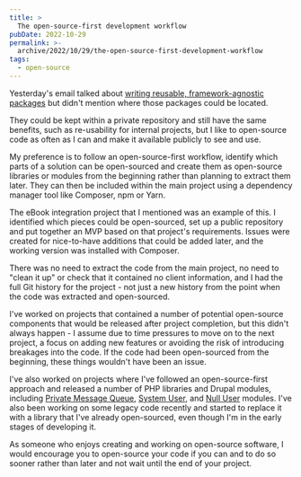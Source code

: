 ```yaml
---
title: >
  The open-source-first development workflow
pubDate: 2022-10-29
permalink: >-
  archive/2022/10/29/the-open-source-first-development-workflow
tags:
  - open-source
---
```


Yesterday's email talked about [writing reusable, framework-agnostic packages](https://www.oliverdavies.uk/archive/2022/10/28/why-write-framework-agnostic-packages) but didn't mention where those packages could be located.

They could be kept within a private repository and still have the same benefits, such as re-usability for internal projects, but I like to open-source code as often as I can and make it available publicly to see and use.

My preference is to follow an open-source-first workflow, identify which parts of a solution can be open-sourced and create them as open-source libraries or modules from the beginning rather than planning to extract them later. They can then be included within the main project using a dependency manager tool like Composer, npm or Yarn.

The eBook integration project that I mentioned was an example of this. I identified which pieces could be open-sourced, set up a public repository and put together an MVP based on that project's requirements. Issues were created for nice-to-have additions that could be added later, and the working version was installed with Composer.

There was no need to extract the code from the main project, no need to "clean it up" or check that it contained no client information, and I had the full Git history for the project - not just a new history from the point when the code was extracted and open-sourced.

I've worked on projects that contained a number of potential open-source components that would be released after project completion, but this didn't always happen - I assume due to time pressures to move on to the next project, a focus on adding new features or avoiding the risk of introducing breakages into the code. If the code had been open-sourced from the beginning, these things wouldn't have been an issue.

I've also worked on projects where I've followed an open-source-first approach and released a number of PHP libraries and Drupal modules, including [Private Message Queue](https://www.drupal.org/project/private_message_queue), [System User](https://www.drupal.org/project/system_user), and [Null User](https://www.drupal.org/project/null_user) modules. I've also been working on some legacy code recently and started to replace it with a library that I've already open-sourced, even though I'm in the early stages of developing it.

As someone who enjoys creating and working on open-source software, I would encourage you to open-source your code if you can and to do so sooner rather than later and not wait until the end of your project.
